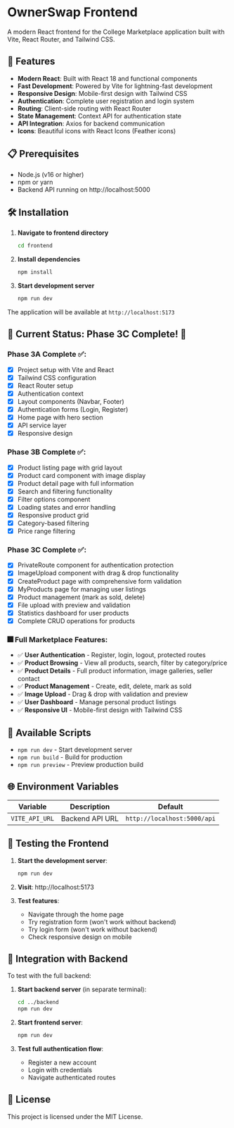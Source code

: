 # OwnerSwap Frontend

A modern React frontend for the College Marketplace application built with Vite, React Router, and Tailwind CSS.

## 🚀 Features

- **Modern React**: Built with React 18 and functional components
- **Fast Development**: Powered by Vite for lightning-fast development
- **Responsive Design**: Mobile-first design with Tailwind CSS
- **Authentication**: Complete user registration and login system
- **Routing**: Client-side routing with React Router
- **State Management**: Context API for authentication state
- **API Integration**: Axios for backend communication
- **Icons**: Beautiful icons with React Icons (Feather icons)

## 📋 Prerequisites

- Node.js (v16 or higher)
- npm or yarn
- Backend API running on http://localhost:5000

## 🛠️ Installation

1. **Navigate to frontend directory**
   ```bash
   cd frontend
   ```

2. **Install dependencies**
   ```bash
   npm install
   ```

3. **Start development server**
   ```bash
   npm run dev
   ```

The application will be available at `http://localhost:5173`

## 🎯 Current Status: Phase 3C Complete! 🎉

### Phase 3A Complete ✅:
- [x] Project setup with Vite and React
- [x] Tailwind CSS configuration
- [x] React Router setup
- [x] Authentication context
- [x] Layout components (Navbar, Footer)
- [x] Authentication forms (Login, Register)
- [x] Home page with hero section
- [x] API service layer
- [x] Responsive design

### Phase 3B Complete ✅:
- [x] Product listing page with grid layout
- [x] Product card component with image display
- [x] Product detail page with full information
- [x] Search and filtering functionality
- [x] Filter options component
- [x] Loading states and error handling
- [x] Responsive product grid
- [x] Category-based filtering
- [x] Price range filtering

### Phase 3C Complete ✅:
- [x] PrivateRoute component for authentication protection
- [x] ImageUpload component with drag & drop functionality
- [x] CreateProduct page with comprehensive form validation
- [x] MyProducts page for managing user listings
- [x] Product management (mark as sold, delete)
- [x] File upload with preview and validation
- [x] Statistics dashboard for user products
- [x] Complete CRUD operations for products

### 🎆 Full Marketplace Features:
- ✅ **User Authentication** - Register, login, logout, protected routes
- ✅ **Product Browsing** - View all products, search, filter by category/price
- ✅ **Product Details** - Full product information, image galleries, seller contact
- ✅ **Product Management** - Create, edit, delete, mark as sold
- ✅ **Image Upload** - Drag & drop with validation and preview
- ✅ **User Dashboard** - Manage personal product listings
- ✅ **Responsive UI** - Mobile-first design with Tailwind CSS

## 🔧 Available Scripts

- `npm run dev` - Start development server
- `npm run build` - Build for production
- `npm run preview` - Preview production build

## 🌐 Environment Variables

| Variable | Description | Default |
|----------|-------------|----------|
| `VITE_API_URL` | Backend API URL | `http://localhost:5000/api` |

## 📱 Testing the Frontend

1. **Start the development server**:
   ```bash
   npm run dev
   ```

2. **Visit**: http://localhost:5173

3. **Test features**:
   - Navigate through the home page
   - Try registration form (won't work without backend)
   - Try login form (won't work without backend)
   - Check responsive design on mobile

## 🔗 Integration with Backend

To test with the full backend:

1. **Start backend server** (in separate terminal):
   ```bash
   cd ../backend
   npm run dev
   ```

2. **Start frontend server**:
   ```bash
   npm run dev
   ```

3. **Test full authentication flow**:
   - Register a new account
   - Login with credentials
   - Navigate authenticated routes

## 📄 License

This project is licensed under the MIT License.
